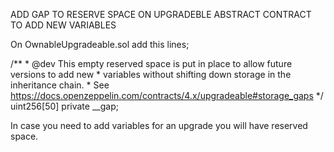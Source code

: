 ADD GAP TO RESERVE SPACE ON UPGRADEBLE ABSTRACT CONTRACT TO ADD NEW VARIABLES

On OwnableUpgradeable.sol add this lines;

/**
     * @dev This empty reserved space is put in place to allow future versions to add new
     * variables without shifting down storage in the inheritance chain.
     * See https://docs.openzeppelin.com/contracts/4.x/upgradeable#storage_gaps
     */
    uint256[50] private __gap;

In case you need to add variables for an upgrade you will have reserved space.
